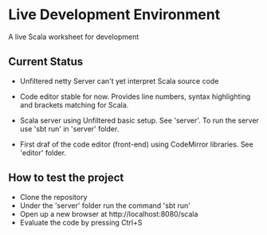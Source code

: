 Live Development Environment
=======

A live Scala worksheet for development

Current Status
-----------------

 * Unfiltered netty Server can't yet interpret Scala source code
 * Code editor stable for now. Provides line numbers, syntax highlighting and brackets matching for Scala.

 * Scala server using Unfiltered basic setup. See 'server'. To run the server use 'sbt run' in 'server' folder.
 * First draf of the code editor (front-end) using CodeMirror libraries. See 'editor' folder.
 

How to test the project
-----------------

 * Clone the repository
 * Under the 'server' folder run the command 'sbt run'
 * Open up a new browser at http://localhost:8080/scala
 * Evaluate the code by pressing Ctrl+S
